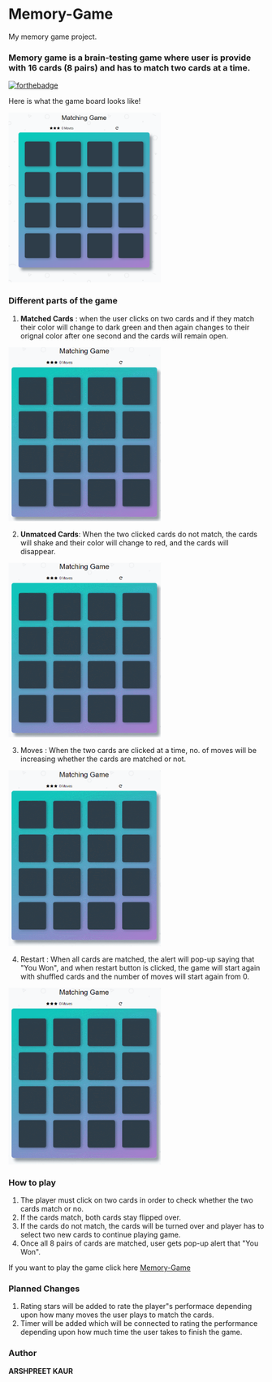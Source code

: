 # Memory-Game
My memory game project.
### Memory game is a brain-testing game where user is provide with 16 cards (8 pairs) and has to match two cards at a time.

[![forthebadge](https://forthebadge.com/images/badges/made-with-javascript.svg)](https://forthebadge.com)

Here is what the game board looks like!

<img src="img/Captures.png" width="300px">
 

### Different parts of the game

1. __Matched Cards__ : when the user clicks on two cards and if they match their color will change to dark green and then again changes to their orignal color after one second and the cards will remain open.

<img src="img/match.gif" width ="300px">

2. __Unmatced Cards__: When the two clicked cards do not match, the cards will shake and their color will change to red, and the cards will disappear.

<img src="img/unmatch.gif" width="300px">

3. Moves : When the two cards are clicked at a time, no. of moves will be increasing whether the cards are matched or not.

<img src="img/moves.gif" width="300px">

4. Restart : When all cards are matched, the alert will pop-up saying that "You Won", and when restart button is clicked, the game will start again with shuffled cards and the number of moves will start again from 0.

<img src="img/restart.gif" width="300px">

### How to play

1. The player must click on two cards in order to check whether the two cards match or no.
2. If the cards match, both cards stay flipped over.
3. If the cards do not match, the cards will be turned over and player has to select two new cards to continue playing game.
4. Once all 8 pairs of cards are matched, user gets pop-up alert that "You Won".

If you want to play the game click here [Memory-Game](ampreetarsh.github.io/Memory-Game/)

### Planned Changes

1. Rating stars will be added to rate the player"s performace depending upon how many moves the user plays to match the cards.
2. Timer will be added which will be connected to rating the performance depending upon how much time the user takes to finish the game.

### Author
__ARSHPREET KAUR__








 

